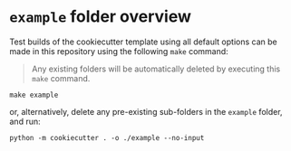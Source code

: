 # `example` folder overview

Test builds of the cookiecutter template using all default options can be made in this
repository using the following `make` command:

> Any existing folders will be automatically deleted by executing this `make` command.

```shell
make example
```

or, alternatively, delete any pre-existing sub-folders in the `example` folder, and run:

```shell
python -m cookiecutter . -o ./example --no-input
```

